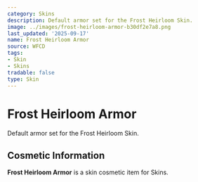 ```yaml
---
category: Skins
description: Default armor set for the Frost Heirloom Skin.
image: ../images/frost-heirloom-armor-b30df2e7a8.png
last_updated: '2025-09-17'
name: Frost Heirloom Armor
source: WFCD
tags:
- Skin
- Skins
tradable: false
type: Skin
---
```


# Frost Heirloom Armor

Default armor set for the Frost Heirloom Skin.

## Cosmetic Information

**Frost Heirloom Armor** is a skin cosmetic item for Skins.

